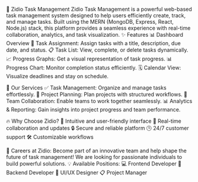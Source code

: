 🚀 Zidio Task Management Zidio Task Management is a powerful web-based task management system designed to help users efficiently create, track, and manage
tasks. Built using the MERN (MongoDB, Express, React, Node.js) stack, this platform provides a seamless experience with real-time collaboration, analytics,
and task visualization.
✨ Features 📊 Dashboard Overview 📝 Task Assignment: Assign tasks with a title, description, due date, and status. 📋 Task List: View, complete, or delete tasks dynamically. 📈 Progress Graphs: Get a visual representation of task progress. 📊 Progress Chart: Monitor completion status efficiently.
🗓️ Calendar View: Visualize deadlines and stay on schedule.

🔹 Our Services ✅ Task Management: Organize and manage tasks effortlessly. 📌 Project Planning: Plan projects with structured workflows. 👥 Team Collaboration: Enable teams to work together seamlessly. 📊 Analytics & Reporting: Gain insights into project progress and team performance.

🔥 Why Choose Zidio? 🚀 Intuitive and user-friendly interface 🔄 Real-time collaboration and updates 🔒 Secure and reliable platform 🕒 24/7 customer support 🛠️ Customizable workflows

💼 Careers at Zidio: Become part of an innovative team and help shape the future of task management! We are looking for passionate individuals to build powerful solutions. 💡 Available Positions: 💻 Frontend Developer 🔧 Backend Developer 🎨 UI/UX Designer 📋 Project Manager
